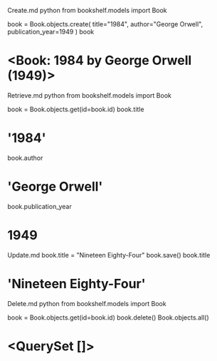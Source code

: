 
Create.md
python
from bookshelf.models import Book

book = Book.objects.create(
    title="1984",
    author="George Orwell",
    publication_year=1949
)
book
# <Book: 1984 by George Orwell (1949)>

Retrieve.md
python
from bookshelf.models import Book

book = Book.objects.get(id=book.id)
book.title
# '1984'
book.author
# 'George Orwell'
book.publication_year
# 1949

Update.md
book.title = "Nineteen Eighty-Four"
book.save()
book.title
# 'Nineteen Eighty-Four'

Delete.md
python
from bookshelf.models import Book

book = Book.objects.get(id=book.id)
book.delete()
Book.objects.all()
# <QuerySet []>